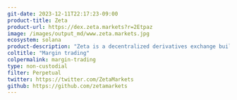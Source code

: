 ```yaml
---
git-date: 2023-12-11T22:17:23-09:00
product-title: Zeta
product-url: https://dex.zeta.markets?r=2Etpaz
image: /images/output_md/www.zeta.markets.jpg
ecosystem: solana
product-description: "Zeta is a decentralized derivatives exchange built on the Solana blockchain. It offers a fully on-chain orderbook and focuses on providing a fast, liquid, and ecosystem-oriented platform for trading futures and options."
coltitle: "Margin trading"
colpermalink: margin-trading
type: non-custodial
filter: Perpetual
twitter: https://twitter.com/ZetaMarkets
github: https://github.com/zetamarkets
---
```

